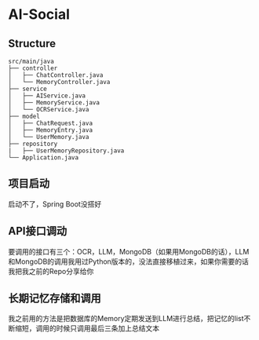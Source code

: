 # AI-Social

## Structure

    src/main/java
    ├── controller
    │   ├── ChatController.java
    │   └── MemoryController.java
    ├── service
    │   ├── AIService.java
    │   ├── MemoryService.java
    │   └── OCRService.java
    ├── model
    │   ├── ChatRequest.java
    │   ├── MemoryEntry.java
    │   └── UserMemory.java
    ├── repository
    |   ├── UserMemoryRepository.java
    └── Application.java

## 项目启动

启动不了，Spring Boot没搭好

## API接口调动

要调用的接口有三个：OCR，LLM，MongoDB（如果用MongoDB的话），LLM和MongoDB的调用我用过Python版本的，没法直接移植过来，如果你需要的话我把我之前的Repo分享给你

## 长期记忆存储和调用

我之前用的方法是把数据库的Memory定期发送到LLM进行总结，把记忆的list不断缩短，调用的时候只调用最后三条加上总结文本
    